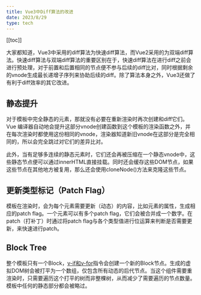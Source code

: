 ```yaml
---
title: Vue3中Diff算法的改进
date: 2023/8/29
type: tech
---
```


[[toc]]

大家都知道，Vue3中采用的diff算法为快速diff算法，而Vue2采用的为双端diff算法。快速diff算法与双端diff算法的重要区别在于，快速diff算法在进行diff之前会进行预处理，对于前置和后置相同的节点便不参与后续的diff比对，同时根据剩余的vnode生成最长递增子序列来协助后续的diff。除了算法本身之外，Vue3还做了有利于diff效率的其它改进。

## 静态提升

对于模板中完全静态的元素，那就没有必要在重新渲染时再次创建和diff它们。Vue 编译器自动地会提升这部分vnode创建函数到这个模板的渲染函数之外，并在每次渲染时都使用这份相同的vnode，渲染器知道新旧vnode在这部分是完全相同的，所以会完全跳过对它们的差异比对。

此外，当有足够多连续的静态元素时，它们还会再被压缩在一个静态vnode中，这些静态节点便可以通过innerHTML直接挂载。同时还会缓存这些DOM节点，如果这些节点在其他地方被复用，那么还会使用cloneNode()方法来克隆这些节点。

## 更新类型标记（Patch Flag）

模板在渲染时，会为每个元素需要更新（动态）的内容，比如元素的属性，生成相应的patch flag。一个元素可以有多个patch flag，它们会被合并成一个数字。在patch（打补丁）时通过将patch flag与各个类型值进行位运算来判断是否需要更新，来快速进行patch。

## Block Tree

整个模板只有一个Block，<u>v-if</u><u>和v-for</u>指令会创建一个新的Block节点。生成的虚拟DOM树会被打平为一个数组，仅包含所有动态的后代节点。当这个组件需要重渲染时，只需要遍历这个打平的树而非整棵树，从而减少了需要遍历的节点数量。模板中任何的静态部分都会被略过。